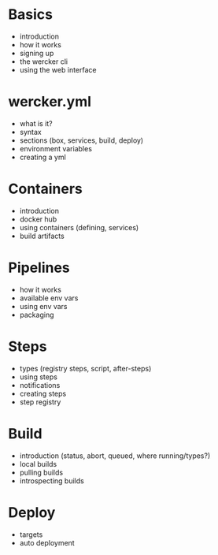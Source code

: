 # Basics
* introduction
* how it works
* signing up
* the wercker cli
* using the web interface

# wercker.yml
* what is it?
* syntax
* sections (box, services, build, deploy)
* environment variables
* creating a yml

# Containers
* introduction
* docker hub
* using containers (defining, services)
* build artifacts

# Pipelines
* how it works
* available env vars
* using env vars
* packaging

# Steps
* types (registry steps, script, after-steps)
* using steps
* notifications
* creating steps
* step registry

# Build
* introduction (status, abort, queued, where running/types?)
* local builds
* pulling builds
* introspecting builds

# Deploy
* targets
* auto deployment
